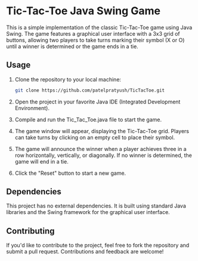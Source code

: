 # Tic-Tac-Toe Java Swing Game

This is a simple implementation of the classic Tic-Tac-Toe game using Java Swing. The game features a graphical user interface with a 3x3 grid of buttons, allowing two players to take turns marking their symbol (X or O) until a winner is determined or the game ends in a tie.

## Usage

1. Clone the repository to your local machine:

   ```bash
   git clone https://github.com/patelpratyush/TicTacToe.git
   ```

2. Open the project in your favorite Java IDE (Integrated Development Environment).

3. Compile and run the Tic_Tac_Toe.java file to start the game.

4. The game window will appear, displaying the Tic-Tac-Toe grid. Players can take turns by clicking on an empty cell to place their symbol.

5. The game will announce the winner when a player achieves three in a row horizontally, vertically, or diagonally. If no winner is determined, the game will end in a tie.

6. Click the "Reset" button to start a new game.


## Dependencies

This project has no external dependencies. It is built using standard Java libraries and the Swing framework for the graphical user interface.

## Contributing
If you'd like to contribute to the project, feel free to fork the repository and submit a pull request. Contributions and feedback are welcome!

